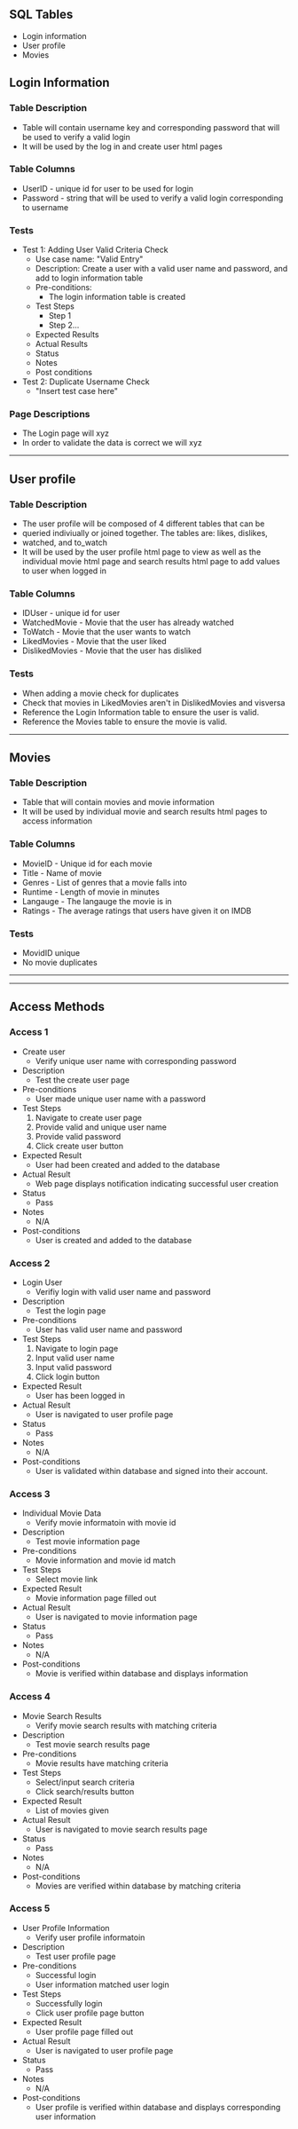 ## SQL Tables
  * Login information
  * User profile
  * Movies

## Login Information
### Table Description
  * Table will contain username key and corresponding password that will be used to verify a valid login
  * It will be used by the log in and create user html pages
### Table Columns
  * UserID - unique id for user to be used for login
  * Password - string that will be used to verify a valid login corresponding to username
### Tests
  * Test 1: Adding User Valid Criteria Check
    * Use case name: "Valid Entry"
    * Description: Create a user with a valid user name and password, and add to login information table
    * Pre-conditions:
      * The login information table is created
    * Test Steps
      * Step 1
      * Step 2...
    * Expected Results
    * Actual Results
    * Status
    * Notes
    * Post conditions
  * Test 2: Duplicate Username Check
    * "Insert test case here"
### Page Descriptions
  * The Login page will xyz
  * In order to validate the data is correct we will xyz
---  
## User profile
### Table Description
  * The user profile will be composed of 4 different tables that can be 
  * queried indiviually or joined together. The tables are: likes, dislikes,
  * watched, and to_watch
  * It will be used by the user profile html page to view as well as the individual movie html page and search results html page to add values to user when logged in
### Table Columns
  * IDUser - unique id for user
  * WatchedMovie - Movie that the user has already watched
  * ToWatch - Movie that the user wants to watch
  * LikedMovies - Movie that the user liked
  * DislikedMovies - Movie that the user has disliked
### Tests
  * When adding a movie check for duplicates
  * Check that movies in LikedMovies aren't in DislikedMovies and visversa
  * Reference the Login Information table to ensure the user is valid.
  * Reference the Movies table to ensure the movie is valid. 
---  
## Movies
### Table Description
  * Table that will contain movies and movie information
  * It will be used by individual movie and search results html pages to access information
### Table Columns
  * MovieID - Unique id for each movie
  * Title - Name of movie
  * Genres - List of genres that a movie falls into
  * Runtime - Length of movie in minutes
  * Langauge - The langauge the movie is in
  * Ratings - The average ratings that users have given it on IMDB

### Tests
  * MovidID unique
  * No movie duplicates
---
---
## Access Methods
### Access 1
 * Create user
   * Verify unique user name with corresponding password
 * Description
   * Test the create user page
 * Pre-conditions
   * User made unique user name with a password
 * Test Steps
   1. Navigate to create user page
   2. Provide valid and unique user name
   3. Provide valid password
   4. Click create user button
 * Expected Result
   * User had been created and added to the database
 * Actual Result
   * Web page displays notification indicating successful user creation
 * Status
   * Pass
 * Notes
   * N/A
 * Post-conditions
   * User is created and added to the database
 
 ### Access 2
 * Login User
   * Verifiy login with valid user name and password
 * Description
   * Test the login page
 * Pre-conditions
   * User has valid user name and password
 * Test Steps
   1. Navigate to login page
   2. Input valid user name
   3. Input valid password
   4. Click login button
 * Expected Result
   * User has been logged in 
 * Actual Result
   * User is navigated to user profile page
 * Status
   * Pass
 * Notes
   * N/A
 * Post-conditions
   * User is validated within database and signed into their account.
 
 ### Access 3
 * Individual Movie Data
   * Verify movie informatoin with movie id
 * Description
   * Test movie information page
 * Pre-conditions
   * Movie information and movie id match
 * Test Steps
   * Select movie link
 * Expected Result
   * Movie information page filled out
 * Actual Result
   * User is navigated to movie information page
 * Status
   * Pass
 * Notes
   * N/A
 * Post-conditions
   * Movie is verified within database and displays information
 
 ### Access 4
 * Movie Search Results
   * Verify movie search results with matching criteria
 * Description
   * Test movie search results page
 * Pre-conditions
   * Movie results have matching criteria
 * Test Steps
   * Select/input search criteria
   * Click search/results button
 * Expected Result
   * List of movies given
 * Actual Result
   * User is navigated to movie search results page
 * Status
   * Pass
 * Notes
   * N/A
 * Post-conditions
   * Movies are verified within database by matching criteria
 ### Access 5
 * User Profile Information 
   * Verify user profile informatoin
 * Description
   * Test user profile page
 * Pre-conditions
   * Successful login
   * User information matched user login
 * Test Steps
   * Successfully login
   * Click user profile page button
 * Expected Result
   * User profile page filled out
 * Actual Result
   * User is navigated to user profile page
 * Status
   * Pass
 * Notes
   * N/A
 * Post-conditions
   * User profile is verified within database and displays corresponding user information
